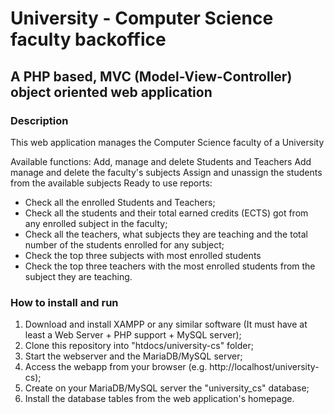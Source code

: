 # University - Computer Science faculty backoffice
## A PHP based, MVC (Model-View-Controller) object oriented web application

### Description
This web application manages the Computer Science faculty of a University

Available functions:
Add, manage and delete Students and Teachers
Add manage and delete the faculty's subjects
Assign and unassign the students from the available subjects
Ready to use reports:
- Check all the enrolled Students and Teachers;
- Check all the students and their total earned credits (ECTS) got from any enrolled subject in the faculty;
- Check all the teachers, what subjects they are teaching and the total number of the students enrolled for any subject;
- Check the top three subjects with most enrolled students
- Check the top three teachers with the most enrolled students from the subject they are teaching.

### How to install and run
1) Download and install XAMPP or any similar software (It must have at least a Web Server + PHP support + MySQL server);
2) Clone this repository into "htdocs/university-cs" folder;
3) Start the webserver and the MariaDB/MySQL server;
4) Access the webapp from your browser (e.g. http://localhost/university-cs);
5) Create on your MariaDB/MySQL server the "university_cs" database;
6) Install the database tables from the web application's homepage.